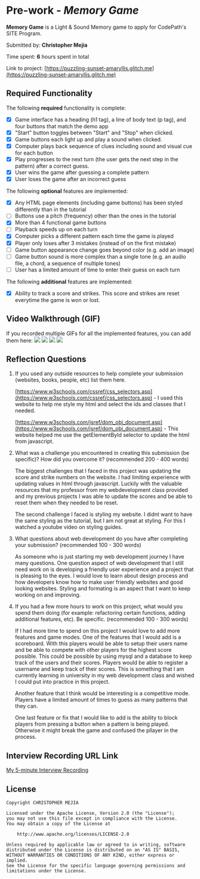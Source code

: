 # Pre-work - *Memory Game*

**Memory Game** is a Light & Sound Memory game to apply for CodePath's SITE Program. 

Submitted by: **Christopher Mejia**

Time spent: **6** hours spent in total

Link to project: [https://puzzling-sunset-amaryllis.glitch.me](https://puzzling-sunset-amaryllis.glitch.me)

## Required Functionality

The following **required** functionality is complete:

* [X] Game interface has a heading (h1 tag), a line of body text (p tag), and four buttons that match the demo app
* [X] "Start" button toggles between "Start" and "Stop" when clicked. 
* [X] Game buttons each light up and play a sound when clicked. 
* [X] Computer plays back sequence of clues including sound and visual cue for each button
* [X] Play progresses to the next turn (the user gets the next step in the pattern) after a correct guess. 
* [X] User wins the game after guessing a complete pattern
* [X] User loses the game after an incorrect guess

The following **optional** features are implemented:

* [X] Any HTML page elements (including game buttons) has been styled differently than in the tutorial
* [ ] Buttons use a pitch (frequency) other than the ones in the tutorial
* [X] More than 4 functional game buttons
* [ ] Playback speeds up on each turn
* [X] Computer picks a different pattern each time the game is played
* [X] Player only loses after 3 mistakes (instead of on the first mistake)
* [ ] Game button appearance change goes beyond color (e.g. add an image)
* [ ] Game button sound is more complex than a single tone (e.g. an audio file, a chord, a sequence of multiple tones)
* [ ] User has a limited amount of time to enter their guess on each turn

The following **additional** features are implemented:

* [X] Ability to track a score and strikes. This score and strikes are reset everytime the game is won or lost.

## Video Walkthrough (GIF)

If you recorded multiple GIFs for all the implemented features, you can add them here:
![](gif1-link-here)
![](gif2-link-here)
![](gif3-link-here)
![](gif4-link-here)

## Reflection Questions
1. If you used any outside resources to help complete your submission (websites, books, people, etc) list them here.
    
    [https://www.w3schools.com/cssref/css_selectors.asp](https://www.w3schools.com/cssref/css_selectors.asp)
        - I used this website to help me style my html and select the ids and classes that I needed.
    
    [https://www.w3schools.com/jsref/dom_obj_document.asp](https://www.w3schools.com/jsref/dom_obj_document.asp)
        - This website helped me use the getElementById selector to update the html from javascript.

2. What was a challenge you encountered in creating this submission (be specific)? How did you overcome it? (recommended 200 - 400 words) 
    
    The biggest challenges that I faced in this project was updating the score and strike numbers on the website. I had limiting experience with updating values in html through javascript. Luckily with the valuable resources that my professor from my webdevelopment class provided and my previous projects I was able to update the scores and be able to reset them when they needed to be reset.
    
    The second challenge I faced is styling my website. I didnt want to have the same styling as the tutorial, but I am not great at styling. For this I watched a youtube video on styling guides.

3. What questions about web development do you have after completing your submission? (recommended 100 - 300 words) 
    
    As someone who is just starting my web development journey I have many questions. One question aspect of web development that I still need work on is developing a friendly user experience and a project that is pleasing to the eyes. I would love to learn about design process and how developers know how to make user friendly websites and good looking websites. Styling and formating is an aspect that I want to keep working on and improving. 

4. If you had a few more hours to work on this project, what would you spend them doing (for example: refactoring certain functions, adding additional features, etc). Be specific. (recommended 100 - 300 words) 
    
    If I had more time to spend on this project I would love to add more features and game modes. One of the features that I would add is a scoreboard. With this players would be able to setup their users name and be able to compete with other players for the highest score possible. This could be possible by using mysql and a database to keep track of the users and their scores. Players would be able to register a username and keep track of their scores. This is something that I am currently learning in university in my web development class and wished I could put into practice in this project.
    
    Another feature that I think would be interesting is a competitive mode. Players have a limited amount of times to guess as many patterns that they can.

    One last feature or fix that I would like to add is the ability to block players from pressing a button when a pattern is being played. Otherwise it might break the game and confused the pllayer in the process.




## Interview Recording URL Link

[My 5-minute Interview Recording](your-link-here)


## License

    Copyright CHRISTOPHER MEJIA

    Licensed under the Apache License, Version 2.0 (the "License");
    you may not use this file except in compliance with the License.
    You may obtain a copy of the License at

        http://www.apache.org/licenses/LICENSE-2.0

    Unless required by applicable law or agreed to in writing, software
    distributed under the License is distributed on an "AS IS" BASIS,
    WITHOUT WARRANTIES OR CONDITIONS OF ANY KIND, either express or implied.
    See the License for the specific language governing permissions and
    limitations under the License.